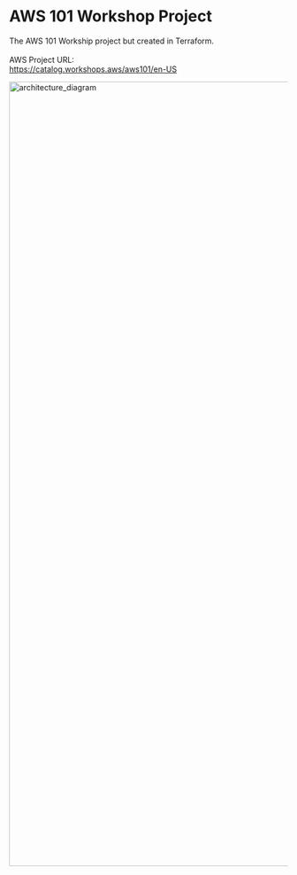 # AWS 101 Workshop Project
The AWS 101 Workship project but created in Terraform.<br>
<br>
AWS Project URL:<br>
https://catalog.workshops.aws/aws101/en-US

<img width="1416" alt="architecture_diagram" src="https://github.com/user-attachments/assets/924a645d-f3ea-482c-a52a-5dd467b8d405" />

